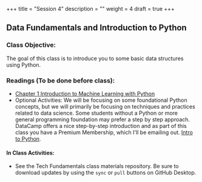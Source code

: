 +++
title = "Session 4"
description = ""
weight = 4
draft = true
+++

## Data Fundamentals and Introduction to Python

### Class Objective:

The goal of this class is to introduce you to some basic data structures using Python.

### Readings (To be done before class):
- [Chapter 1 Introduction to Machine Learning with Python](http://proquestcombo.safaribooksonline.com.libproxy.rpi.edu/book/programming/machine-learning/9781449369880)
- Optional Activities: We will be focusing on some foundational Python concepts, but we will primarily be focusing on techniques and practices related to data science. Some students without a Python or more general programming foundation may prefer a step by step approach. DataCamp offers a nice step-by-step introduction and as part of this class you have a Premium Membership, which I'll be emailing out.  [Intro to Python](https://www.datacamp.com/courses/intro-to-python-for-data-science).


#### In Class Activities:
- See the Tech Fundamentals class materials repository. Be sure to download updates by using the `sync` or `pull` buttons on GitHub Desktop.
